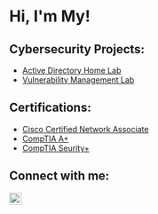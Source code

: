<h1>Hi, I'm My! 

<h2>Cybersecurity Projects:</h2>

- [Active Directory Home Lab](https://github.com/mtran2972/Azure-Honey-Net-SOC)
- [Vulnerability Management Lab](https://github.com/mtran2972/LABURL)

<h2>Certifications:</h2>

- [Cisco Certified Network Associate](https://www.credly.com/badges/604f5bf9-0b0d-4a21-a39e-1ed354130c45/public_url)
- [CompTIA A+](https://www.credly.com/badges/abb6d56d-892c-4ad9-a3e2-fd3aaa28a81d/public_url)
- [CompTIA Seurity+](https://www.credly.com/badges/1b1d4e63-744f-4b1c-972b-3c7d4868fa23/public_url)



<h2>Connect with me:</h2>

[<img align="left" alt="mtran2972 | LinkedIn" width="22px" src="https://cdn.jsdelivr.net/npm/simple-icons@v3/icons/linkedin.svg" />][linkedin]

[linkedin]: https://linkedin.com/in/mtran918
<!--
**joshmadakor1/joshmadakor1** is a ✨ _special_ ✨ repository because its `README.md` (this file) appears on your GitHub profile.

Here are some ideas to get you started:

- 🔭 I’m currently working on ...
- 🌱 I’m currently learning ...
- 👯 I’m looking to collaborate on ...
- 🤔 I’m looking for help with ...
- 💬 Ask me about ...
- 📫 How to reach me: ...
- 😄 Pronouns: ...
- ⚡ Fun fact: ...
-->

